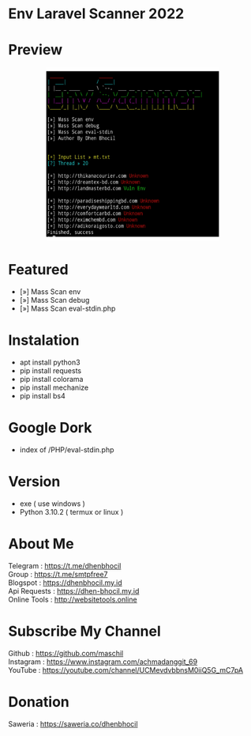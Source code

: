 # Env Laravel Scanner 2022

# Preview
<p align="center">
<img src="https://raw.githubusercontent.com/maschil/Mass-Env-Scanner-2022/main/20220608_223118.png" width="350" height="350"/>
</p>

# Featured
* [»] Mass Scan env
* [»] Mass Scan debug
* [»] Mass Scan eval-stdin.php

# Instalation
* apt install python3
* pip install requests
* pip install colorama
* pip install mechanize
* pip install bs4

# Google Dork
* index of /PHP/eval-stdin.php

# Version 
* exe ( use windows )
* Python 3.10.2 ( termux or linux )

# About Me
Telegram : https://t.me/dhenbhocil
<br/>Group : https://t.me/smtpfree7
<br/>Blogspot : https://dhenbhocil.my.id
<br/>Api Requests : https://dhen-bhocil.my.id
<br/>Online Tools : http://websitetools.online
 
# Subscribe My Channel
Github : https://github.com/maschil
<br/>Instagram : https://www.instagram.com/achmadanggit_69
<br/> YouTube : https://youtube.com/channel/UCMevdvbbnsM0iiQ5G_mC7pA

# Donation
Saweria : https://saweria.co/dhenbhocil
